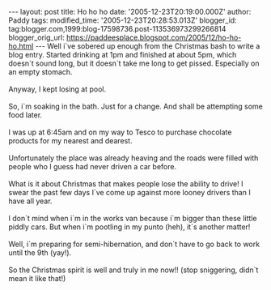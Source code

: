 \-\-- layout: post title: Ho ho ho date: \'2005-12-23T20:19:00.000Z\'
author: Paddy tags: modified\_time: \'2005-12-23T20:28:53.013Z\'
blogger\_id: tag:blogger.com,1999:blog-17598736.post-113536973299266814
blogger\_orig\_url:
https://paddeesplace.blogspot.com/2005/12/ho-ho-ho.html \-\-- Well i\`ve
sobered up enough from the Christmas bash to write a blog entry. Started
drinking at 1pm and finished at about 5pm, which doesn\`t sound long,
but it doesn\`t take me long to get pissed. Especially on an empty
stomach.\
\
Anyway, I kept losing at pool.\
\
So, i\`m soaking in the bath. Just for a change. And shall be attempting
some food later.\
\
I was up at 6:45am and on my way to Tesco to purchase chocolate products
for my nearest and dearest.\
\
Unfortunately the place was already heaving and the roads were filled
with people who I guess had never driven a car before.\
\
What is it about Christmas that makes people lose the ability to drive!
I swear the past few days I\`ve come up against more looney drivers than
I have all year.\
\
I don\`t mind when i\`m in the works van because i\`m bigger than these
little piddly cars. But when i\`m pootling in my punto (heh), it\`s
another matter!\
\
Well, i\`m preparing for semi-hibernation, and don\`t have to go back to
work until the 9th (yay!).\
\
So the Christmas spirit is well and truly in me now!! (stop sniggering,
didn\`t mean it like that!)

